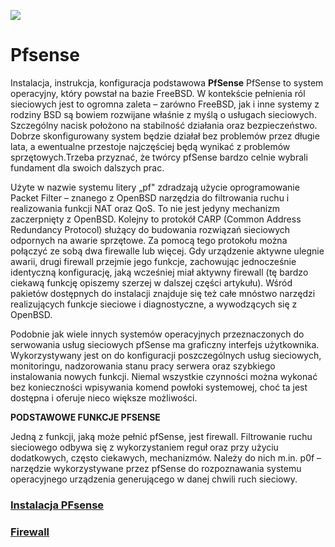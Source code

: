![](https://habrastorage.org/getpro/habr/post_images/1f8/03c/f40/1f803cf40067b629be332b8c8d09fba2.png)
# Pfsense
Instalacja, instrukcja, konfiguracja podstawowa
**PfSense**
PfSense to system operacyjny, który powstał na bazie FreeBSD. W kontekście pełnienia ról sieciowych jest to ogromna zaleta – zarówno FreeBSD, jak i inne systemy z rodziny BSD są bowiem rozwijane właśnie z myślą o usługach sieciowych. Szczególny nacisk położono na stabilność działania oraz bezpieczeństwo. Dobrze skonfigurowany system będzie działał bez problemów przez długie lata, a ewentualne przestoje najczęściej będą wynikać z problemów sprzętowych.Trzeba przyznać, że twórcy pfSense bardzo celnie wybrali fundament dla swoich dalszych prac.

Użyte w nazwie systemu litery „pf&quot; zdradzają użycie oprogramowanie Packet Filter – znanego z OpenBSD narzędzia do filtrowania ruchu i realizowania funkcji NAT oraz QoS. To nie jest jedyny mechanizm zaczerpnięty z OpenBSD. Kolejny to protokół CARP (Common Address Redundancy Protocol) służący do budowania rozwiązań sieciowych odpornych na awarie sprzętowe. Za pomocą tego protokołu można połączyć ze sobą dwa firewalle lub więcej. Gdy urządzenie aktywne ulegnie awarii, drugi firewall przejmie jego funkcje, zachowując jednocześnie identyczną konfigurację, jaką wcześniej miał aktywny firewall (tę bardzo ciekawą funkcję opiszemy szerzej w dalszej części artykułu). Wśród pakietów dostępnych do instalacji znajduje się też całe mnóstwo narzędzi realizujących funkcje sieciowe i diagnostyczne, a wywodzących się z OpenBSD.

Podobnie jak wiele innych systemów operacyjnych przeznaczonych do serwowania usług sieciowych pfSense ma graficzny interfejs użytkownika. Wykorzystywany jest on do konfiguracji poszczególnych usług sieciowych, monitoringu, nadzorowania stanu pracy serwera oraz szybkiego instalowania nowych funkcji. Niemal wszystkie czynności można wykonać bez konieczności wpisywania komend powłoki systemowej, choć ta jest dostępna i oferuje nieco większe możliwości.

**PODSTAWOWE FUNKCJE PFSENSE**

Jedną z funkcji, jaką może pełnić pfSense, jest firewall. Filtrowanie ruchu sieciowego odbywa się z wykorzystaniem reguł oraz przy użyciu dodatkowych, często ciekawych, mechanizmów. Należy do nich m.in. p0f – narzędzie wykorzystywane przez pfSense do rozpoznawania systemu operacyjnego urządzenia generującego w danej chwili ruch sieciowy.

### [Instalacja PFsense](instalacja_pfsense.md)
### [Firewall](firewall.md)
